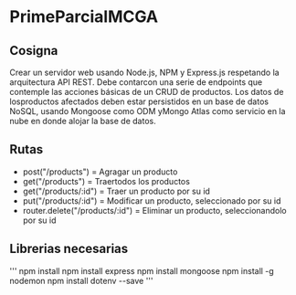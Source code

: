 # PrimeParcialMCGA

## Cosigna
Crear un servidor web usando Node.js, NPM y Express.js respetando la arquitectura API REST. Debe contarcon una serie de endpoints que contemple las acciones básicas de un CRUD de productos. Los datos de losproductos afectados deben estar persistidos en un base de datos NoSQL, usando Mongoose como ODM yMongo Atlas como servicio en la nube en donde alojar la base de datos.

## Rutas
- post("/products") = Agragar un producto
- get("/products") = Traertodos los productos
- get("/products/:id") = Traer un producto por su id
- put("/products/:id") = Modificar un producto, seleccionado por su id
- router.delete("/products/:id") = Eliminar un producto, seleccionandolo por su id

## Librerias necesarias
'''
npm install
npm install express
npm install mongoose
npm install -g nodemon
npm install dotenv --save
'''